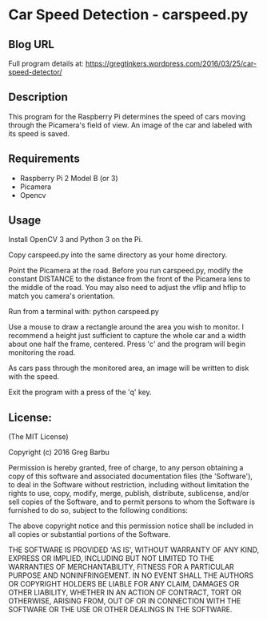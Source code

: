 # Car Speed Detection - carspeed.py

## Blog URL

Full program details at:   https://gregtinkers.wordpress.com/2016/03/25/car-speed-detector/

## Description

This program for the Raspberry Pi determines the speed of cars moving through the Picamera's field of view. An image of the car and labeled with its speed is saved.

## Requirements

* Raspberry Pi 2 Model B  (or 3)
* Picamera
* Opencv

## Usage

Install OpenCV 3 and Python 3 on the Pi. 

Copy carspeed.py into the same directory as your home directory. 

Point the Picamera at the road. Before you run carspeed.py, modify the constant DISTANCE to the distance from the front of the Picamera lens to the middle of the road. You may also need to adjust the vflip and hflip to match you camera's orientation.

Run from a terminal with:
     python carspeed.py

Use a mouse to draw a rectangle around the area you wish to monitor. I recommend a height just sufficient to capture the whole car and a width about one half the frame, centered. Press 'c' and the program will begin monitoring the road.

As cars pass through the monitored area, an image will be written to disk with the speed.

Exit the program with a press of the 'q' key.

## License:

(The MIT License)

Copyright (c) 2016 Greg Barbu

Permission is hereby granted, free of charge, to any person obtaining
a copy of this software and associated documentation files (the
'Software'), to deal in the Software without restriction, including
without limitation the rights to use, copy, modify, merge, publish,
distribute, sublicense, and/or sell copies of the Software, and to
permit persons to whom the Software is furnished to do so, subject to
the following conditions:

The above copyright notice and this permission notice shall be
included in all copies or substantial portions of the Software.

THE SOFTWARE IS PROVIDED 'AS IS', WITHOUT WARRANTY OF ANY KIND,
EXPRESS OR IMPLIED, INCLUDING BUT NOT LIMITED TO THE WARRANTIES OF
MERCHANTABILITY, FITNESS FOR A PARTICULAR PURPOSE AND NONINFRINGEMENT.
IN NO EVENT SHALL THE AUTHORS OR COPYRIGHT HOLDERS BE LIABLE FOR ANY
CLAIM, DAMAGES OR OTHER LIABILITY, WHETHER IN AN ACTION OF CONTRACT,
TORT OR OTHERWISE, ARISING FROM, OUT OF OR IN CONNECTION WITH THE
SOFTWARE OR THE USE OR OTHER DEALINGS IN THE SOFTWARE.
